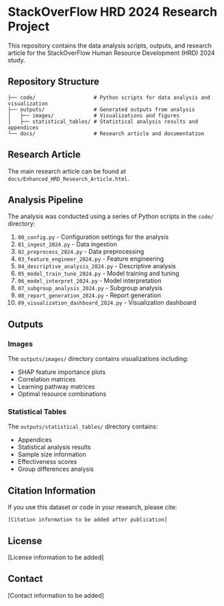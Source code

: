 # StackOverFlow HRD 2024 Research Project

This repository contains the data analysis scripts, outputs, and research article for the StackOverFlow Human Resource Development (HRD) 2024 study.

## Repository Structure

```
├── code/                   # Python scripts for data analysis and visualization
├── outputs/                # Generated outputs from analysis
│   ├── images/             # Visualizations and figures
│   ├── statistical_tables/ # Statistical analysis results and appendices
└── docs/                   # Research article and documentation
```

## Research Article

The main research article can be found at `docs/Enhanced_HRD_Research_Article.html`.

## Analysis Pipeline

The analysis was conducted using a series of Python scripts in the `code/` directory:

1. `00_config.py` - Configuration settings for the analysis
2. `01_ingest_2024.py` - Data ingestion
3. `02_preprocess_2024.py` - Data preprocessing
4. `03_feature_engineer_2024.py` - Feature engineering
5. `04_descriptive_analysis_2024.py` - Descriptive analysis
6. `05_model_train_tune_2024.py` - Model training and tuning
7. `06_model_interpret_2024.py` - Model interpretation
8. `07_subgroup_analysis_2024.py` - Subgroup analysis
9. `08_report_generation_2024.py` - Report generation
10. `09_visualization_dashboard_2024.py` - Visualization dashboard

## Outputs

### Images
The `outputs/images/` directory contains visualizations including:
- SHAP feature importance plots
- Correlation matrices
- Learning pathway matrices
- Optimal resource combinations

### Statistical Tables
The `outputs/statistical_tables/` directory contains:
- Appendices
- Statistical analysis results
- Sample size information
- Effectiveness scores
- Group differences analysis

## Citation Information

If you use this dataset or code in your research, please cite:

```
[Citation information to be added after publication]
```

## License

[License information to be added]

## Contact

[Contact information to be added]
